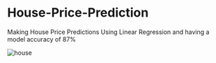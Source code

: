 # House-Price-Prediction

Making House Price Predictions Using Linear Regression and having a model accuracy of 87%

![house](https://hips.hearstapps.com/hmg-prod.s3.amazonaws.com/images/suburban-house-royalty-free-image-1584972559.jpg?crop=1.00xw:0.752xh;0,0.120xh&resize=1200:*)
